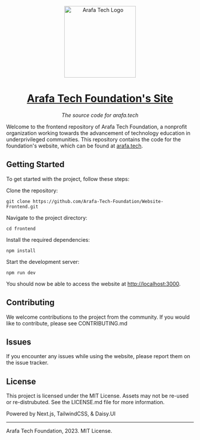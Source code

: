 <p align="center"><img width="192" alt="Arafa Tech Logo" src="https://arafa.tech/logos/main.png"></p>
<h1 align="center"><a href="https://arafa.tech">Arafa Tech Foundation's Site</a></h1>
<p align="center"><i>The source code for arafa.tech</i></p>

Welcome to the frontend repository of Arafa Tech Foundation, a nonprofit organization working towards the advancement of technology education in underprivileged communities. This repository contains the code for the foundation's website, which can be found at [arafa.tech](https://arafa.tech).

## Getting Started

To get started with the project, follow these steps:

Clone the repository:

```git clone https://github.com/Arafa-Tech-Foundation/Website-Frontend.git```

Navigate to the project directory:

```cd frontend```

Install the required dependencies:

```npm install```

Start the development server:

```npm run dev```

You should now be able to access the website at <http://localhost:3000>.

## Contributing

We welcome contributions to the project from the community. If you would like to contribute, please see CONTRIBUTING.md

## Issues

If you encounter any issues while using the website, please report them on the issue tracker.

## License

This project is licensed under the MIT License. Assets may not be re-used or re-distrubuted. See the LICENSE.md file for more information.

Powered by Next.js, TailwindCSS, & Daisy.UI

---

Arafa Tech Foundation, 2023. MIT License.
